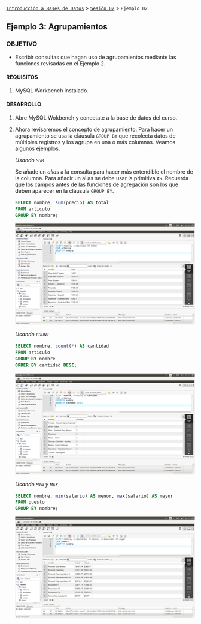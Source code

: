 [`Introducción a Bases de Datos`](../../Readme.md) > [`Sesión 02`](../Readme.md) > `Ejemplo 02`

## Ejemplo 3: Agrupamientos

### OBJETIVO

- Escribir consultas que hagan uso de agrupamientos mediante las funciones revisadas en el Ejemplo 2.

#### REQUISITOS

1. MySQL Workbench instalado.

#### DESARROLLO

1. Abre MySQL Wokbench y conectate a la base de datos del curso.

2. Ahora revisaremos el concepto de agrupamiento. Para hacer un agrupamiento se usa la cláusula `GROUP BY` que recolecta datos de múltiples registros y los agrupa en una o más columnas. Veamos algunos ejemplos.

   *Usando `SUM`*
   
   Se añade un *alias* a la consulta para hacer más entendible el nombre de la columna. Para añadir un alias se debe usar la primitiva `AS`. Recuerda que los campos antes de las funciones de agregación son los que deben aparecer en la cláusula `GROUP BY`.

   ```sql
   SELECT nombre, sum(precio) AS total
   FROM articulo
   GROUP BY nombre;
   ```
   
   ![imagen](imagenes/s2we31.png)
   
   *Usando `COUNT`*

   ```sql
   SELECT nombre, count(*) AS cantidad
   FROM articulo
   GROUP BY nombre
   ORDER BY cantidad DESC;
   ```
   
   ![imagen](imagenes/s2we32.png)
   
   *Usando `MIN` y `MAX`*
   
   ```sql
   SELECT nombre, min(salario) AS menor, max(salario) AS mayor
   FROM puesto
   GROUP BY nombre;
   ```

   ![imagen](imagenes/s2we33.png)
